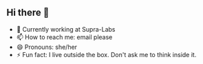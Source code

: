 ## Hi there 👋

- 🔭 Currently working at Supra-Labs
- 📫 How to reach me: email please
- 😄 Pronouns: she/her
- ⚡ Fun fact: I live outside the box. Don't ask me to think inside it.

